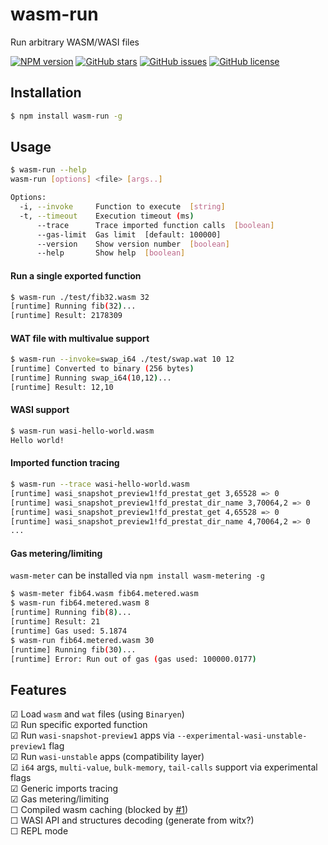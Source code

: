 # wasm-run
Run arbitrary WASM/WASI files

[![NPM version](https://img.shields.io/npm/v/wasm-run.svg)](https://www.npmjs.com/package/wasm-run)
[![GitHub stars](https://img.shields.io/github/stars/wasm3/node-wasm-run.svg)](https://github.com/wasm3/node-wasm-run)
[![GitHub issues](https://img.shields.io/github/issues/wasm3/node-wasm-run.svg)](https://github.com/wasm3/node-wasm-run/issues)
[![GitHub license](https://img.shields.io/badge/license-MIT-blue.svg)](https://github.com/wasm3/node-wasm-run)

## Installation

```sh
$ npm install wasm-run -g
```

## Usage

```sh
$ wasm-run --help        
wasm-run [options] <file> [args..]

Options:
  -i, --invoke     Function to execute  [string]
  -t, --timeout    Execution timeout (ms)
      --trace      Trace imported function calls  [boolean]
      --gas-limit  Gas limit  [default: 100000]
      --version    Show version number  [boolean]
      --help       Show help  [boolean]
```

#### Run a single exported function
```sh
$ wasm-run ./test/fib32.wasm 32
[runtime] Running fib(32)...
[runtime] Result: 2178309
```

#### WAT file with multivalue support
```sh
$ wasm-run --invoke=swap_i64 ./test/swap.wat 10 12
[runtime] Converted to binary (256 bytes)
[runtime] Running swap_i64(10,12)...
[runtime] Result: 12,10
```

#### WASI support
```sh
$ wasm-run wasi-hello-world.wasm
Hello world!
```

#### Imported function tracing
```sh
$ wasm-run --trace wasi-hello-world.wasm
[runtime] wasi_snapshot_preview1!fd_prestat_get 3,65528 => 0
[runtime] wasi_snapshot_preview1!fd_prestat_dir_name 3,70064,2 => 0
[runtime] wasi_snapshot_preview1!fd_prestat_get 4,65528 => 0
[runtime] wasi_snapshot_preview1!fd_prestat_dir_name 4,70064,2 => 0
...
```

#### Gas metering/limiting
`wasm-meter` can be installed via `npm install wasm-metering -g`
```sh
$ wasm-meter fib64.wasm fib64.metered.wasm
$ wasm-run fib64.metered.wasm 8
[runtime] Running fib(8)...
[runtime] Result: 21
[runtime] Gas used: 5.1874
$ wasm-run fib64.metered.wasm 30
[runtime] Running fib(30)...
[runtime] Error: Run out of gas (gas used: 100000.0177)
```

## Features

☑ Load `wasm` and `wat` files (using `Binaryen`)  
☑ Run specific exported function  
☑ Run `wasi-snapshot-preview1` apps via `--experimental-wasi-unstable-preview1` flag  
☑ Run `wasi-unstable` apps (compatibility layer)  
☑ `i64` args, `multi-value`, `bulk-memory`, `tail-calls` support via experimental flags  
☑ Generic imports tracing  
☑ Gas metering/limiting  
☐ Compiled wasm caching (blocked by [#1](https://github.com/wasm3/node-wasm-run/issues/1))  
☐ WASI API and structures decoding (generate from witx?)  
☐ REPL mode  
